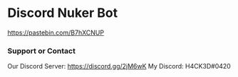 # Discord Nuker Bot
https://pastebin.com/B7hXCNUP

### Support or Contact
Our Discord Server: https://discord.gg/2jM6wK
My Discord: H4CK3D#0420
